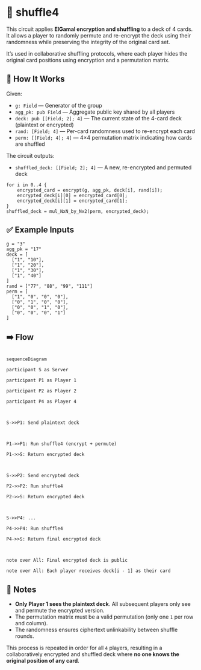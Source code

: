 # 🔀 shuffle4

This circuit applies **ElGamal encryption and shuffling** to a deck of 4 cards. It allows a player to randomly permute and re-encrypt the deck using their randomness while preserving the integrity of the original card set.

It’s used in collaborative shuffling protocols, where each player hides the original card positions using encryption and a permutation matrix.

## 🔧 How It Works

Given:

- `g: Field` — Generator of the group
- `agg_pk: pub Field` — Aggregate public key shared by all players
- `deck: pub [[Field; 2]; 4]` — The current state of the 4-card deck (plaintext or encrypted)
- `rand: [Field; 4]` — Per-card randomness used to re-encrypt each card
- `perm: [[Field; 4]; 4]` — 4×4 permutation matrix indicating how cards are shuffled

The circuit outputs:

- `shuffled_deck: [[Field; 2]; 4]` — A new, re-encrypted and permuted deck

```
for i in 0..4 {
    encrypted_card = encrypt(g, agg_pk, deck[i], rand[i]);
    encrypted_deck[i][0] = encrypted_card[0];
    encrypted_deck[i][1] = encrypted_card[1];
}
shuffled_deck = mul_NxN_by_Nx2(perm, encrypted_deck);
```

## ✅ Example Inputs

```
g = "3"
agg_pk = "17"
deck = [
  ["1", "10"],
  ["1", "20"],
  ["1", "30"],
  ["1", "40"]
]
rand = ["77", "88", "99", "111"]
perm = [
  ["1", "0", "0", "0"],
  ["0", "1", "0", "0"],
  ["0", "0", "1", "0"],
  ["0", "0", "0", "1"]
]
```

## ➡️ Flow

```mermaid

sequenceDiagram

participant S as Server

participant P1 as Player 1

participant P2 as Player 2

participant P4 as Player 4



S->>P1: Send plaintext deck



P1->>P1: Run shuffle4 (encrypt + permute)

P1->>S: Return encrypted deck



S->>P2: Send encrypted deck

P2->>P2: Run shuffle4

P2->>S: Return encrypted deck



S->>P4: ...

P4->>P4: Run shuffle4

P4->>S: Return final encrypted deck



note over All: Final encrypted deck is public

note over All: Each player receives deck[i - 1] as their card

```

## 📝 Notes

- **Only Player 1 sees the plaintext deck**. All subsequent players only see and permute the encrypted version.
- The permutation matrix must be a valid permutation (only one `1` per row and column).
- The randomness ensures ciphertext unlinkability between shuffle rounds.

This process is repeated in order for all `4` players, resulting in a collaboratively encrypted and shuffled deck where **no one knows the original position of any card**.
